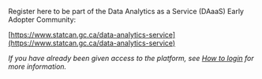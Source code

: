 Register here to be part of the Data Analytics as a Service (DAaaS) Early Adopter Community:

[https://www.statcan.gc.ca/data-analytics-service](https://www.statcan.gc.ca/data-analytics-service) 

_If you have already been given access to the platform, see [How to login](Login.md) for more information._

